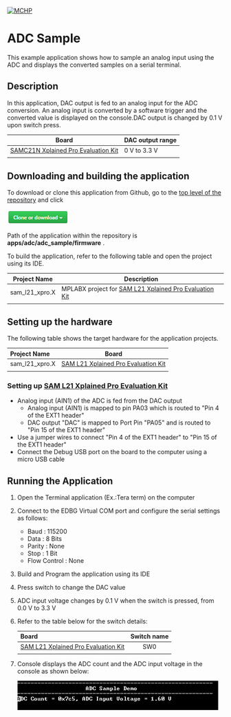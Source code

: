 [![MCHP](https://www.microchip.com/ResourcePackages/Microchip/assets/dist/images/logo.png)](https://www.microchip.com)

# ADC Sample

This example application shows how to sample an analog input using the ADC and displays the converted samples on a serial terminal.

## Description

In this application, DAC output is fed to an analog input for the ADC conversion. An analog input is converted by a software trigger and the converted value is displayed on the console.DAC output is changed by 0.1 V upon switch press.

| Board | DAC output range|
| ----- | --------------- |
| [SAMC21N Xplained Pro Evaluation Kit](https://www.microchip.com/developmenttools/ProductDetails/atsamc21n-xpro) | 0 V to 3.3 V |
|||

## Downloading and building the application

To download or clone this application from Github, go to the [top level of the repository](https://github.com/Microchip-MPLAB-Harmony/csp_apps_sam_l21) and click

![clone](../../../docs/images/clone.png)

Path of the application within the repository is **apps/adc/adc_sample/firmware** .

To build the application, refer to the following table and open the project using its IDE.

| Project Name      | Description                                    |
| ----------------- | ---------------------------------------------- |
| sam_l21_xpro.X | MPLABX project for [SAM L21 Xplained Pro Evaluation Kit](https://www.microchip.com/developmenttools/ProductDetails/ATSAML21-XPRO-B) |
|||

## Setting up the hardware

The following table shows the target hardware for the application projects.

| Project Name| Board|
|:---------|:---------:|
| sam_l21_xpro.X | [SAM L21 Xplained Pro Evaluation Kit](https://www.microchip.com/developmenttools/ProductDetails/ATSAML21-XPRO-B)
|||

### Setting up [SAM L21 Xplained Pro Evaluation Kit](https://www.microchip.com/developmenttools/ProductDetails/ATSAML21-XPRO-B)

- Analog input (AIN1) of the ADC is fed from the DAC output
  - Analog input (AIN1) is mapped to pin PA03 which is routed to "Pin 4 of the EXT1 header"
  - DAC output "DAC" is mapped to Port Pin "PA05" and is routed to "Pin 15 of the EXT1 header"
- Use a jumper wires to connect "Pin 4 of the EXT1 header" to "Pin 15 of the EXT1 header"
- Connect the Debug USB port on the board to the computer using a micro USB cable

## Running the Application

1. Open the Terminal application (Ex.:Tera term) on the computer
2. Connect to the EDBG Virtual COM port and configure the serial settings as follows:
    - Baud : 115200
    - Data : 8 Bits
    - Parity : None
    - Stop : 1 Bit
    - Flow Control : None
3. Build and Program the application using its IDE
4. Press switch to change the DAC value
5. ADC input voltage changes by 0.1 V when the switch is pressed, from 0.0 V to 3.3 V
6. Refer to the table below for the switch details:

    | Board| Switch name |
    |:---------|:---------:|
    | [SAM L21 Xplained Pro Evaluation Kit](https://www.microchip.com/developmenttools/ProductDetails/ATSAML21-XPRO-B)    | SW0|
    |||

7. Console displays the ADC count and the ADC input voltage in the console as shown below:

    ![output](images/output_adc_sample.png)
